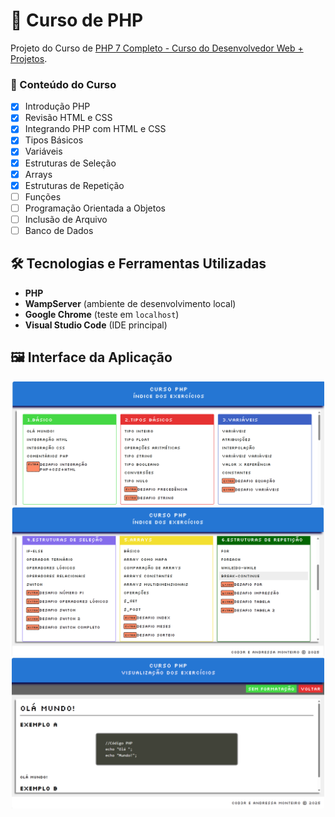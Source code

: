 # 📘 Curso de PHP
Projeto do Curso de [PHP 7 Completo - Curso do Desenvolvedor Web + Projetos](https://www.udemy.com/course/php-7-completo/).

### 🚀 Conteúdo do Curso

- [x] Introdução PHP
- [x] Revisão HTML e CSS
- [x] Integrando PHP com HTML e CSS
- [x] Tipos Básicos
- [x] Variáveis
- [x] Estruturas de Seleção
- [x] Arrays
- [x] Estruturas de Repetição  
- [ ] Funções
- [ ] Programação Orientada a Objetos
- [ ] Inclusão de Arquivo
- [ ] Banco de Dados

## 🛠️ Tecnologias e Ferramentas Utilizadas
- **PHP**  
- **WampServer** (ambiente de desenvolvimento local)  
- **Google Chrome** (teste em `localhost`)  
- **Visual Studio Code** (IDE principal) 

## 🖼️ Interface da Aplicação

<p align="center">
  <img src="./menu.png" alt="Menu - Página Inicial" width="500"/><br/>
  <img src="./menu2.png" alt="Menu - Opção 1" width="500"/><br/>
  <img src="./exemplo.png" alt="Menu - Opção 2" width="500"/><br/>
</p>
